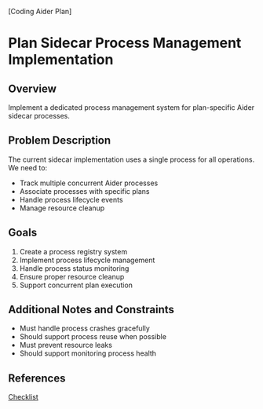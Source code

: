 [Coding Aider Plan]

# Plan Sidecar Process Management Implementation

## Overview
Implement a dedicated process management system for plan-specific Aider sidecar processes.

## Problem Description
The current sidecar implementation uses a single process for all operations. We need to:
- Track multiple concurrent Aider processes
- Associate processes with specific plans
- Handle process lifecycle events
- Manage resource cleanup

## Goals
1. Create a process registry system
2. Implement process lifecycle management
3. Handle process status monitoring
4. Ensure proper resource cleanup
5. Support concurrent plan execution

## Additional Notes and Constraints
- Must handle process crashes gracefully
- Should support process reuse when possible
- Must prevent resource leaks
- Should support monitoring process health

## References
[Checklist](plan_sidecar_process_management_checklist.md)
